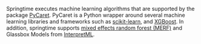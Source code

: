 <!--
SPDX-FileCopyrightText: 2023 Springtime authors

SPDX-License-Identifier: Apache-2.0
-->

Springtime executes machine learning algorithms that are supported by the
package [PyCaret](https://pycaret.readthedocs.io/). PyCaret is a Python wrapper
around several machine learning libraries and frameworks such as
[scikit-learn](https://scikit-learn.org/stable/), and
[XGBoost](https://xgboost.readthedocs.io/en/latest/). In addition, springtime
supports [mixed effects random forest
(MERF)](https://manifoldai.github.io/merf/) and Glassbox Models from
[InterpretML](https://interpret.ml/docs/intro.html).
<!-- see PR #137 -->
